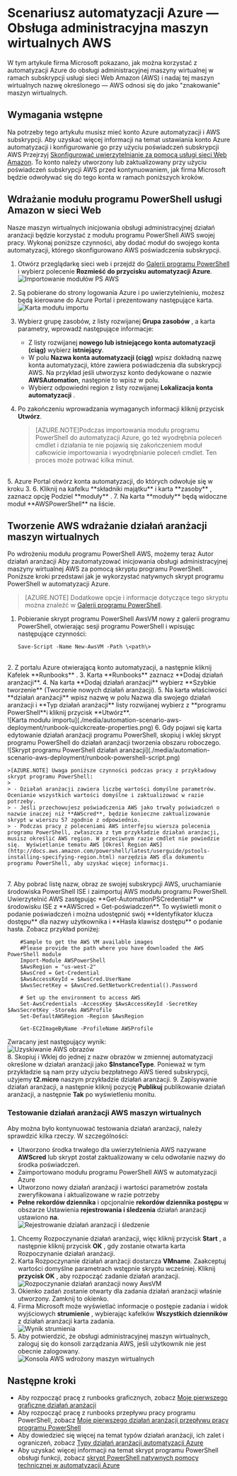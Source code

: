 <properties
   pageTitle="Automatyzowanie wdrażania maszyn wirtualnych w usługach sieci Web Amazon | Microsoft Azure"
   description="W tym artykule przedstawiono sposób użycia automatyzacji Azure, aby zautomatyzować tworzenie maszyn wirtualnych Amazon w sieci Web usługi"
   services="automation"
   documentationCenter=""
   authors="mgoedtel"
   manager="jwhit"
   editor="" />
<tags
   ms.service="automation"
   ms.devlang="na"
   ms.topic="article"
   ms.tgt_pltfrm="na"
   ms.workload="na"
   ms.date="08/17/2016"
   ms.author="tiandert; bwren" />

# <a name="azure-automation-scenario---provision-an-aws-virtual-machine"></a>Scenariusz automatyzacji Azure — Obsługa administracyjna maszyn wirtualnych AWS 

W tym artykule firma Microsoft pokazano, jak można korzystać z automatyzacji Azure do obsługi administracyjnej maszyny wirtualnej w ramach subskrypcji usługi sieci Web Amazon (AWS) i nadaj tej maszyn wirtualnych nazwę określonego — AWS odnosi się do jako "znakowanie" maszyn wirtualnych.

## <a name="prerequisites"></a>Wymagania wstępne

Na potrzeby tego artykułu musisz mieć konto Azure automatyzacji i AWS subskrypcji. Aby uzyskać więcej informacji na temat ustawiania konto Azure automatyzacji i konfigurowanie go przy użyciu poświadczeń subskrypcji AWS Przejrzyj [Skonfigurować uwierzytelnianie za pomocą usługi sieci Web Amazon](../automation/automation-sec-configure-aws-account.md).  To konto należy utworzony lub zaktualizowany przy użyciu poświadczeń subskrypcji AWS przed kontynuowaniem, jak firma Microsoft będzie odwoływać się do tego konta w ramach poniższych kroków.


## <a name="deploy-amazon-web-services-powershell-module"></a>Wdrażanie modułu programu PowerShell usługi Amazon w sieci Web

Nasze maszyn wirtualnych inicjowania obsługi administracyjnej działań aranżacji będzie korzystać z modułu programu PowerShell AWS swojej pracy. Wykonaj poniższe czynności, aby dodać moduł do swojego konta automatyzacji, którego skonfigurowano AWS poświadczenia subskrypcji.  

1. Otwórz przeglądarkę sieci web i przejdź do [Galerii programu PowerShell](http://www.powershellgallery.com/packages/AWSPowerShell/) i wybierz polecenie **Rozmieść do przycisku automatyzacji Azure**.<br> ![Importowanie modułów PS AWS](./media/automation-scenario-aws-deployment/powershell-gallery-download-awsmodule.png)

2. Są pobierane do strony logowania Azure i po uwierzytelnieniu, możesz będą kierowane do Azure Portal i prezentowany następujące karta.<br> ![Karta modułu importu](./media/automation-scenario-aws-deployment/deploy-aws-powershell-module-parameters.png)

3. Wybierz grupę zasobów, z listy rozwijanej **Grupa zasobów** , a karta parametry, wprowadź następujące informacje:
   * Z listy rozwijanej **nowego lub istniejącego konta automatyzacji (ciąg)** wybierz **istniejący**.  
   * W polu **Nazwa konta automatyzacji (ciąg)** wpisz dokładną nazwę konta automatyzacji, które zawiera poświadczenia dla subskrypcji AWS.  Na przykład jeśli utworzysz konto dedykowane o nazwie **AWSAutomation**, następnie to wpisz w polu.
   * Wybierz odpowiedni region z listy rozwijanej **Lokalizacja konta automatyzacji** .

4. Po zakończeniu wprowadzania wymaganych informacji kliknij przycisk **Utwórz**.

    >[AZURE.NOTE]Podczas importowania modułu programu PowerShell do automatyzacji Azure, go też wyodrębnia poleceń cmdlet i działania te nie pojawią się zakończeniem moduł całkowicie importowania i wyodrębnianie poleceń cmdlet. Ten proces może potrwać kilka minut.  
<br>
5. Azure Portal otwórz konta automatyzacji, do których odwołuje się w kroku 3.
6. Kliknij na kafelku **składniki majątku** i karta **zasoby** , zaznacz opcję Podziel **moduły** .
7. Na karta **moduły** będą widoczne moduł **AWSPowerShell** na liście.

## <a name="create-aws-deploy-vm-runbook"></a>Tworzenie AWS wdrażanie działań aranżacji maszyn wirtualnych

Po wdrożeniu modułu programu PowerShell AWS, możemy teraz Autor działań aranżacji Aby zautomatyzować inicjowania obsługi administracyjnej maszyny wirtualnej AWS za pomocą skryptu programu PowerShell. Poniższe kroki przedstawi jak je wykorzystać natywnych skrypt programu PowerShell w automatyzacji Azure.  

>[AZURE.NOTE] Dodatkowe opcje i informacje dotyczące tego skryptu można znaleźć w [Galerii programu PowerShell](https://www.powershellgallery.com/packages/New-AwsVM/DisplayScript).


1. Pobieranie skrypt programu PowerShell AwsVM nowy z galerii programu PowerShell, otwierając sesji programu PowerShell i wpisując następujące czynności:<br>
   ```
   Save-Script -Name New-AwsVM -Path \<path\>
   ```
<br>
2. Z portalu Azure otwierającą konto automatyzacji, a następnie kliknij Kafelek **Runbooks** .  
3. Karta **Runbooks** zaznacz **Dodaj działań aranżacji**.
4. Na karta **Dodaj działań aranżacji** wybierz **Szybkie tworzenie** (Tworzenie nowych działań aranżacji).
5. Na karta właściwości **działań aranżacji** wpisz nazwę w polu Nazwa dla swojego działań aranżacji i **Typ działań aranżacji** listy rozwijanej wybierz z **programu PowerShell**i kliknij przycisk **Utwórz**.<br> ![Karta modułu importu](./media/automation-scenario-aws-deployment/runbook-quickcreate-properties.png)
6. Gdy pojawi się karta edytowanie działań aranżacji programu PowerShell, skopiuj i wklej skrypt programu PowerShell do działań aranżacji tworzenia obszaru roboczego.<br> ![Skrypt programu PowerShell działań aranżacji](./media/automation-scenario-aws-deployment/runbook-powershell-script.png)<br>

    >[AZURE.NOTE] Uwaga poniższe czynności podczas pracy z przykładowy skrypt programu PowerShell:
    >
    > - Działań aranżacji zawiera liczbę wartości domyślne parametrów. Ocenianie wszystkich wartości domyślne i zaktualizować w razie potrzeby.
    > - Jeśli przechowujesz poświadczenia AWS jako trwały poświadczeń o nazwie inaczej niż **AWScred**, będzie konieczne zaktualizowanie skrypt w wierszu 57 zgodnie z odpowiednio.  
    > - Podczas pracy z poleceniami AWS interfejsu wiersza polecenia programu PowerShell, zwłaszcza z tym przykładzie działań aranżacji, musisz określić AWS region. W przeciwnym razie cmdlet nie powiedzie się.  Wyświetlanie tematu AWS [Określ Region AWS](http://docs.aws.amazon.com/powershell/latest/userguide/pstools-installing-specifying-region.html) narzędzia AWS dla dokumentu programu PowerShell, aby uzyskać więcej informacji.  
<br>
7. Aby pobrać listę nazw, obraz ze swojej subskrypcji AWS, uruchamianie środowiska PowerShell ISE i zaimportuj AWS modułu programu PowerShell.  Uwierzytelnić AWS zastępując **Get-AutomationPSCredential** w środowisku ISE z **AWScred = Get-poświadczeń**.  To wyświetli monit o podanie poświadczeń i można udostępnić swój **Identyfikator klucza dostępu** dla nazwy użytkownika i **Hasła klawisz dostępu** o podanie hasła.  Zobacz przykład poniżej:

        #Sample to get the AWS VM available images
        #Please provide the path where you have downloaded the AWS PowerShell module
        Import-Module AWSPowerShell
        $AwsRegion = "us-west-2"
        $AwsCred = Get-Credential
        $AwsAccessKeyId = $AwsCred.UserName
        $AwsSecretKey = $AwsCred.GetNetworkCredential().Password

        # Set up the environment to access AWS
        Set-AwsCredentials -AccessKey $AwsAccessKeyId -SecretKey $AwsSecretKey -StoreAs AWSProfile
        Set-DefaultAWSRegion -Region $AwsRegion

        Get-EC2ImageByName -ProfileName AWSProfile
   Zwracany jest następujący wynik:<br>
   ![Uzyskiwanie AWS obrazów](./media/automation-scenario-aws-deployment/powershell-ise-output.png)  
8. Skopiuj i Wklej do jednej z nazw obrazów w zmiennej automatyzacji określone w działań aranżacji jako **$InstanceType**. Ponieważ w tym przykładzie są nam przy użyciu bezpłatnego AWS tiered subskrypcji, użyjemy **t2.micro** naszym przykładzie działań aranżacji.
9. Zapisywanie działań aranżacji, a następnie kliknij pozycję **Publikuj** publikowanie działań aranżacji, a następnie **Tak** po wyświetleniu monitu.


### <a name="testing-the-aws-vm-runbook"></a>Testowanie działań aranżacji AWS maszyn wirtualnych
Aby można było kontynuować testowania działań aranżacji, należy sprawdzić kilka rzeczy. W szczególności:

   -  Utworzono środka trwałego dla uwierzytelnienia AWS nazywane **AWScred** lub skrypt został zaktualizowany w celu odwołanie nazwy do środka poświadczeń.  
   -  Zaimportowano modułu programu PowerShell AWS w automatyzacji Azure
   -  Utworzono nowy działań aranżacji i wartości parametrów została zweryfikowana i aktualizowane w razie potrzeby
   -  **Pełne rekordów dziennika** i opcjonalnie **rekordów dziennika postępu** w obszarze Ustawienia **rejestrowania i śledzenia** działań aranżacji ustawiono **na**.<br> ![Rejestrowanie działań aranżacji i śledzenie](./media/automation-scenario-aws-deployment/runbook-settings-logging-and-tracing.png)

1. Chcemy Rozpoczynanie działań aranżacji, więc kliknij przycisk **Start** , a następnie kliknij przycisk **OK** , gdy zostanie otwarta karta Rozpoczynanie działań aranżacji.
2. Karta Rozpoczynanie działań aranżacji dostarcza **VMname**.  Zaakceptuj wartości domyślne parametrach wstępnie skryptu wcześniej.  Kliknij **przycisk OK** , aby rozpocząć zadanie działań aranżacji.<br> ![Rozpoczynanie działań aranżacji nowy AwsVM](./media/automation-scenario-aws-deployment/runbook-start-job-parameters.png)
3. Okienko zadań zostanie otwarty dla zadania działań aranżacji właśnie utworzony. Zamknij to okienko.
4. Firma Microsoft może wyświetlać informacje o postępie zadania i widok wyjściowych **strumienie** , wybierając kafelków **Wszystkich dzienników** z działań aranżacji karta zadania.<br> ![Wynik strumienia](./media/automation-scenario-aws-deployment/runbook-job-streams-output.png)
5. Aby potwierdzić, że obsługi administracyjnej maszyn wirtualnych, zaloguj się do konsoli zarządzania AWS, jeśli użytkownik nie jest obecnie zalogowany.<br> ![Konsola AWS wdrożony maszyn wirtualnych](./media/automation-scenario-aws-deployment/aws-instances-status.png)

## <a name="next-steps"></a>Następne kroki
-   Aby rozpocząć pracę z runbooks graficznych, zobacz [Moje pierwszego graficzne działań aranżacji](automation-first-runbook-graphical.md)
-   Aby rozpocząć pracę z runbooks przepływu pracy programu PowerShell, zobacz [Moje pierwszego działań aranżacji przepływu pracy programu PowerShell](automation-first-runbook-textual.md)
-   Aby dowiedzieć się więcej na temat typów działań aranżacji, ich zalet i ograniczeń, zobacz [Typy działań aranżacji automatyzacji Azure](automation-runbook-types.md)
-   Aby uzyskać więcej informacji na temat skrypt programu PowerShell obsługi funkcji, zobacz [skrypt PowerShell natywnych pomocy technicznej w automatyzacji Azure](https://azure.microsoft.com/blog/announcing-powershell-script-support-azure-automation-2/)
